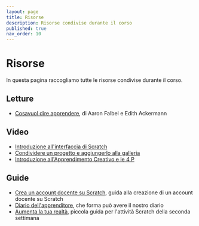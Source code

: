 ```yaml
---
layout: page
title: Risorse
description: Risorse condivise durante il corso
published: true 
nav_order: 10
---
```


# Risorse

In questa pagina raccogliamo tutte le risorse condivise durante il corso.


## Letture

- [Cosa​ ​vuol​ ​dire​ ​apprendere](https://drive.google.com/file/d/1sHeLe7aqS51zPY-y7lfaJ7e5LfTTXf06/view), di Aaron​ ​Falbel​ ​e​ ​Edith​ ​Ackermann


## Video

- [Introduzione all'interfaccia di Scratch](https://drive.google.com/file/d/14MNXMo2yTIG50te4scBvZN12seYc9513/view?usp=sharing)
- [Condividere un progetto e aggiungerlo alla galleria](https://drive.google.com/file/d/1kO9k1EX1fn8MxGqyK0O1Qe7nC4kLEXeQ/view?usp=sharing)
- [Introduzione all'Apprendimento Creativo e le 4 P](https://drive.google.com/file/d/1RCQbtVFgA9Dv0oo4QUvwlahpVL-ZfY_Y/view?usp=sharing)


## Guide

- [Crea un account docente su Scratch](https://drive.google.com/file/d/15vSB3cX5z90ZMdcZvEyF-vXvYIszn9GK/view?usp=sharing), guida alla creazione di un account docente su Scratch
- [Diario dell'apprenditore](https://drive.google.com/file/d/1yhmOYhEYqggVVKbSgFURMVFMrmoqCawc/view?usp=sharing), che forma può avere il nostro diario
- [Aumenta la tua realtà](https://docs.google.com/presentation/d/1kMEaR9EkAPjWKqSIFXGGgWFZnSRVk5qSOqrkWEtiCQg/edit?usp=sharing), piccola guida per l'attività Scratch della seconda settimana
